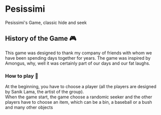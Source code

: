 # Pesissimi
Pesissimi's Game, classic hide and seek

## History of the Game 🎮
This game was designed to thank my company of friends with whom we have been spending days together for years. The game was inspired by Amongus, why, well it was certainly part of our days and our fat laughs.

### How to play 📜
At the beginning, you have to choose a player (all the players are designed by Sanik Lama, the artist of the group). </br>
When the game start, the game choose a randomic seeker and the other players have to choose an item, which can be a bin, a baseball or a bush and many other objects
